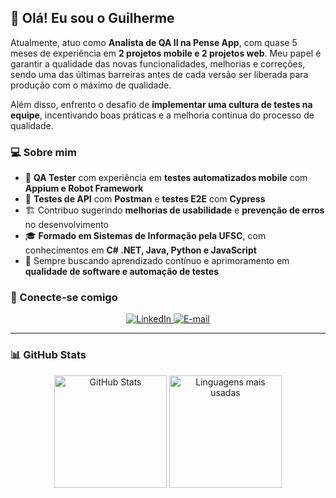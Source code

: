 ## 👋 Olá! Eu sou o Guilherme

Atualmente, atuo como **Analista de QA II na Pense App**, com quase 5 meses de experiência em **2 projetos mobile e 2 projetos web**. Meu papel é garantir a qualidade das novas funcionalidades, melhorias e correções, sendo uma das últimas barreiras antes de cada versão ser liberada para produção com o máximo de qualidade.

Além disso, enfrento o desafio de **implementar uma cultura de testes na equipe**, incentivando boas práticas e a melhoria contínua do processo de qualidade.

### 💻 Sobre mim
- 💼 **QA Tester** com experiência em **testes automatizados mobile** com **Appium e Robot Framework**
- 🔎 **Testes de API** com **Postman** e **testes E2E** com **Cypress**
- 🏗️ Contribuo sugerindo **melhorias de usabilidade** e **prevenção de erros** no desenvolvimento
- 🎓 **Formado em Sistemas de Informação pela UFSC**, com conhecimentos em **C# .NET, Java, Python e JavaScript**
- 🚀 Sempre buscando aprendizado contínuo e aprimoramento em **qualidade de software e automação de testes**

### 🔗 Conecte-se comigo
<p align="center">
  <a href="https://www.linkedin.com/in/guilherme-batistell-729756120" target="_blank">
    <img src="https://img.shields.io/badge/LinkedIn-0077B5?style=for-the-badge&logo=linkedin&logoColor=white" alt="LinkedIn">
  </a>
  <a href="mailto:guibest@gmail.com" target="_blank">
    <img src="https://img.shields.io/badge/Email-D14836?style=for-the-badge&logo=gmail&logoColor=white" alt="E-mail">
  </a>
</p>

---
### 📊 GitHub Stats
<p align="center">
  <img height="180em" src="https://github-readme-stats.vercel.app/api?username=guibest&show_icons=true&theme=radical" alt="GitHub Stats"/>
  <img height="180em" src="https://github-readme-stats.vercel.app/api/top-langs/?username=guibest&layout=compact&theme=radical" alt="Linguagens mais usadas"/>
</p>

